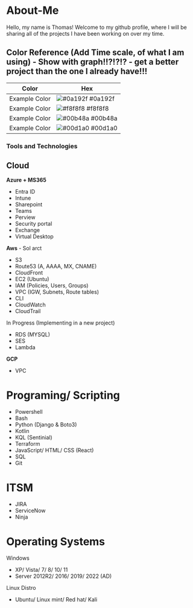 # About-Me
Hello, my name is Thomas! 
Welcome to my github profile, where I will be sharing all of the projects I have been working on over my time.


## Color Reference (Add Time scale, of what I am using) - Show with graph!!?!?!? - get a better project than the one I already have!!!
| Color             | Hex                                                                |
| ----------------- | ------------------------------------------------------------------ |
| Example Color | ![#0a192f](https://via.placeholder.com/10/0a192f?text=+) #0a192f |
| Example Color | ![#f8f8f8](https://via.placeholder.com/10/f8f8f8?text=+) #f8f8f8 |
| Example Color | ![#00b48a](https://via.placeholder.com/10/00b48a?text=+) #00b48a |
| Example Color | ![#00d1a0](https://via.placeholder.com/10/00b48a?text=+) #00d1a0 |


### Tools and Technologies

## Cloud

**Azure + MS365**
- Entra ID
- Intune
- Sharepoint
- Teams
- Perview
- Security portal
- Exchange
- Virtual Desktop

**Aws** - Sol arct
- S3
- Route53 (A, AAAA, MX, CNAME)
- CloudFront
- EC2 (Ubuntu)
- IAM (Policies, Users, Groups)
- VPC (IGW, Subnets, Route tables)
- CLI
- CloudWatch
- CloudTrail

In Progress (Implementing in a new project)
- RDS (MYSQL)
- SES
- Lambda

**GCP**
- VPC

# Programing/ Scripting

- Powershell
- Bash
- Python (Django & Boto3)
- Kotlin
- KQL (Sentinial)
- Terraform
- JavaScript/ HTML/ CSS (React)
- SQL
- Git

# ITSM
- JIRA
- ServiceNow
- Ninja

# Operating Systems

Windows
- XP/ Vista/ 7/ 8/ 10/ 11
- Server 2012R2/ 2016/ 2019/ 2022 (AD)

Linux Distro
- Ubuntu/ Linux mint/ Red hat/ Kali
